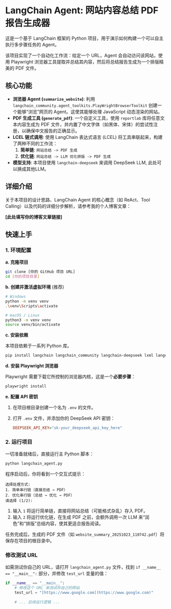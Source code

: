 
# LangChain Agent: 网站内容总结 PDF 报告生成器

这是一个基于 LangChain 框架的 Python 项目，用于演示如何构建一个可以自主执行多步骤任务的 Agent。

该项目实现了一个自动化工作流：给定一个 URL，Agent 会自动访问该网站，使用 Playwright 浏览器工具提取并总结其内容，然后将总结报告生成为一个排版精美的 PDF 文件。

## 核心功能

* **浏览器 Agent (`summarize_website`)**: 利用 `langchain_community.agent_toolkits.PlayWrightBrowserToolkit` 创建一个能够“浏览”网页的 Agent。这使其能够处理 JavaScript 动态渲染的网站。
* **PDF 生成工具 (`generate_pdf`)**: 一个自定义工具，使用 `reportlab` 库将任意文本内容生成为 PDF 文件，并内置了中文字体（如黑体、宋体）的尝试性注册，以确保中文报告的正确显示。
* **LCEL 链式调用**: 使用 LangChain 表达式语言 (LCEL) 将工具串联起来，构建了两种不同的工作流：
    1.  **简单链**: `网站总结 -> PDF 生成`
    2.  **优化链**: `网站总结 -> LLM 优化排版 -> PDF 生成`
* **模型支持**: 本项目使用 `langchain-deepseek` 来调用 DeepSeek LLM, 此处可以换成其他LLM。

## 详细介绍

关于本项目的设计思路、LangChain Agent 的核心概念（如 ReAct、Tool Calling）以及代码的详细分步解析，请参考我的个人博客文章：

**[此处填写你的博客文章链接]**

## 快速上手

### 1. 环境配置

**a. 克隆项目**

```bash
git clone [你的 GitHub 项目 URL]
cd [你的项目目录]
````

**b. 创建并激活虚拟环境** (推荐)

```bash
# Windows
python -m venv venv
.\venv\Scripts\activate

# macOS / Linux
python3 -m venv venv
source venv/bin/activate
```

**c. 安装依赖**

本项目依赖于一系列 Python 库。

```bash
pip install langchain langchain_community langchain-deepseek lxml langchainhub beautifulsoup4 reportlab playwright python-dotenv
```

**d. 安装 Playwright 浏览器**

Playwright 需要下载它所控制的浏览器内核，这是一个**必要步骤**：

```bash
playwright install
```

**e. 配置 API 密钥**

1.  在项目根目录创建一个名为 `.env` 的文件。

2.  打开 `.env` 文件，并添加你的 DeepSeek API 密钥：

    ```ini
    DEEPSEEK_API_KEY="sk-your_deepseek_api_key_here"
    ```

### 2\. 运行项目

一切准备就绪后，直接运行主 Python 脚本：

```bash
python langchain_agent.py
```

程序启动后，你将看到一个交互式提示：

```
选择处理方式:
1. 简单串行链（直接总结 → PDF）
2. 优化串行链（总结 → 优化 → PDF）
请选择 (1/2):
```

1.  输入 `1` 将运行简单链，直接将网站总结（可能格式杂乱）存入 PDF。
2.  输入 `2` 将运行优化链，在生成 PDF 之前，会额外调用一次 LLM 来“润色”和“排版”总结内容，使其更适合报告阅读。

任务完成后，生成的 PDF 文件（如 `website_summary_20251023_110742.pdf`）将保存在项目的根目录中。

### 修改测试 URL

如需测试你自己的 URL，请打开 `langchain_agent.py` 文件，找到 `if __name__ == "__main__":` 部分，并修改 `test_url` 变量的值：

```python
if __name__ == "__main__":
    # 修改这个 URL 来测试你自己的网站
    test_url = "[https://www.google.com](https://www.google.com)"
    
    # ... 后续运行逻辑 ...
```

